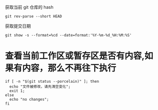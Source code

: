
获取当前 git 仓库的 hash

    git rev-parse --short HEAD

获取提交日期

    git show -s --format=%cd --date=format:'%Y-%m-%d_%H:%M:%S'

# 查看当前工作区或暂存区是否有内容,如果有内容，那么不再往下执行

    if [ -n "$(git status --porcelain)" ]; then
      echo "文件被修改，请先清空变化";
      exit 1;
    else
      echo "no changes";
    fi
